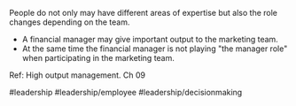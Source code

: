 People do not only may have different areas of expertise but also the role changes depending on the team.

- A financial manager may give important output to the marketing team.
- At the same time the financial manager is not playing "the manager role" when participating in the marketing team.


Ref: High output management. Ch 09

#leadership #leadership/employee #leadership/decisionmaking 